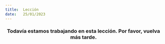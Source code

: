 ```yaml
---
title:  Lección
date:   25/01/2023
---
```


### <center>Todavía estamos trabajando en esta lección. Por favor, vuelva más tarde.</center>